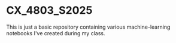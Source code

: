 # CX_4803_S2025
This is just a basic repository containing various machine-learning notebooks I've created during my class.
